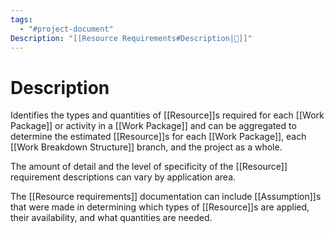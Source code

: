 ```yaml
---
tags:
  - "#project-document"
Description: "[[Resource Requirements#Description|📝]]"
---
```

# Description
Identifies the types and quantities of [[Resource]]s required for each [[Work Package]] or activity in a [[Work Package]] and can be aggregated to determine the estimated [[Resource]]s for each [[Work Package]], each [[Work Breakdown Structure]] branch, and the project as a whole.

The amount of detail and the level of specificity of the [[Resource]] requirement descriptions can vary by application area.

The [[Resource requirements]] documentation can include [[Assumption]]s that were made in determining which types of [[Resource]]s are applied, their availability, and what quantities are needed.
